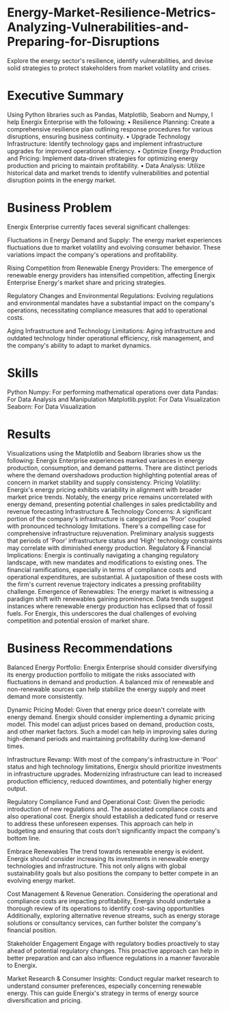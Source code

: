 # Energy-Market-Resilience-Metrics-Analyzing-Vulnerabilities-and-Preparing-for-Disruptions
Explore the energy sector's resilience, identify vulnerabilities, and devise solid strategies to protect stakeholders from market volatility and crises.
# Executive Summary
Using Python libraries such as Pandas, Matplotlib, Seaborn and Numpy, I help Energix Enterprise with the following: 
• Resilience Planning: Create a comprehensive resilience plan outlining response procedures for various disruptions, ensuring business continuity.
• Upgrade Technology Infrastructure: Identify technology gaps and implement infrastructure upgrades for improved operational efficiency.
• Optimize Energy Production and Pricing: Implement data-driven strategies for optimizing energy production and pricing to maintain profitability.
• Data Analysis: Utilize historical data and market trends to identify vulnerabilities and potential disruption points in the energy market.

# Business Problem
Energix Enterprise currently faces several significant challenges:

Fluctuations in Energy Demand and Supply: The energy market experiences fluctuations due to market volatility and evolving consumer behavior. These variations impact the company's operations and profitability.

Rising Competition from Renewable Energy Providers: The emergence of renewable energy providers has intensified competition, affecting Energix Enterprise  Energy's market share and pricing strategies.

Regulatory Changes and Environmental Regulations: Evolving regulations and environmental mandates have a substantial impact on the company's operations, necessitating compliance measures that add to operational costs.

Aging Infrastructure and Technology Limitations: Aging infrastructure and outdated technology hinder operational efficiency, risk management, and the company's ability to adapt to market dynamics.

# Skills
Python
Numpy: For performing mathematical operations over data
Pandas: For Data Analysis and Manipulation
Matplotlib.pyplot: For Data Visualization
Seaborn: For Data Visualization

# Results
Visualizations using the Matplotlib and Seaborn libraries show us the following: 
Energix Enterprise experiences marked variances in energy production, consumption, and demand patterns. There are distinct periods where the demand overshadows production highlighting potential areas of concern in market stability and supply consistency. 
Pricing Volatility: Energix's energy pricing exhibits variability in alignment with broader market price trends. Notably, the energy price remains uncorrelated with energy demand, presenting potential challenges in sales predictability and revenue forecasting 
Infrastructure & Technology Concerns: A significant portion of the company's infrastructure is categorized as 'Poor’ coupled with pronounced technology limitations. There's a compelling case for comprehensive infrastructure rejuvenation. Preliminary analysis suggests that periods of 'Poor’ infrastructure status and ‘High' technology constraints may correlate with diminished energy production.
Regulatory & Financial Implications: Energix is continually navigating a changing regulatory landscape, with new mandates and modifications to existing ones. The financial ramifications, especially in terms of compliance costs and operational expenditures, are substantial. A juxtaposition of these costs with the firm's current revenue trajectory indicates a pressing profitability challenge. 
Emergence of Renewables: The energy market is witnessing a paradigm shift with renewables gaining prominence. Data trends suggest instances where renewable energy production has eclipsed that of fossil fuels. For Energix, this underscores the dual challenges of evolving competition and potential erosion of market share.

# Business Recommendations
Balanced Energy Portfolio: Energix Enterprise should consider diversifying its energy production portfolio to mitigate the risks associated with fluctuations in demand and production. A balanced mix of renewable and non-renewable sources can help stabilize the energy supply and meet demand more consistently.

Dynamic Pricing Model: Given that energy price doesn't correlate with energy demand. Energix should consider implementing a dynamic pricing model. This model can adjust prices based on demand, production costs, and other market factors. Such a model can help in improving sales during high-demand periods and maintaining profitability during low-demand times.

Infrastructure Revamp: With most of the company's infrastructure in 'Poor' status and high technology limitations, Energix should prioritize investments in infrastructure upgrades. Modernizing infrastructure can lead to increased production efficiency, reduced downtimes, and potentially higher energy output.

Regulatory Compliance Fund and Operational Cost: Given the periodic introduction of new regulations and. The associated compliance costs and also operational cost. Energix should establish a dedicated fund or reserve to address these unforeseen expenses. This approach can help in budgeting and ensuring that costs don't significantly impact the company's bottom line.

Embrace Renewables The trend towards renewable energy is evident. Energix should consider increasing its investments in renewable energy technologies and infrastructure. This not only aligns with global sustainability goals but also positions the company to better compete in an evolving energy market.

Cost Management & Revenue Generation. Considering the operational and compliance costs are impacting profitability, Energix should undertake a thorough review of its operations to identify cost-saving opportunities Additionally, exploring alternative revenue streams, such as energy storage solutions or consultancy services, can further bolster the company's financial position.

Stakeholder Engagement Engage with regulatory bodies proactively to stay ahead of potential regulatory changes. This proactive approach can help in better preparation and can also influence regulations in a manner favorable to Energix.

Market Research & Consumer Insights: Conduct regular market research to understand consumer preferences, especially concerning renewable energy. This can guide Energix's strategy in terms of energy source diversification and pricing.
